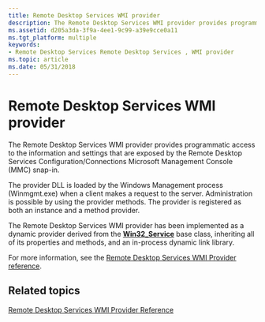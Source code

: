 ```yaml
---
title: Remote Desktop Services WMI provider
description: The Remote Desktop Services WMI provider provides programmatic access to the information and settings that are exposed by the Remote Desktop Services Configuration/Connections Microsoft Management Console (MMC) snap-in.
ms.assetid: d205a3da-3f9a-4ee1-9c99-a39e9cce0a11
ms.tgt_platform: multiple
keywords:
- Remote Desktop Services Remote Desktop Services , WMI provider
ms.topic: article
ms.date: 05/31/2018
---
```


# Remote Desktop Services WMI provider

The Remote Desktop Services WMI provider provides programmatic access to the information and settings that are exposed by the Remote Desktop Services Configuration/Connections Microsoft Management Console (MMC) snap-in.

The provider DLL is loaded by the Windows Management process (Winmgmt.exe) when a client makes a request to the server. Administration is possible by using the provider methods. The provider is registered as both an instance and a method provider.

The Remote Desktop Services WMI provider has been implemented as a dynamic provider derived from the [**Win32\_Service**](/windows/desktop/CIMWin32Prov/win32-service) base class, inheriting all of its properties and methods, and an in-process dynamic link library.

For more information, see the [Remote Desktop Services WMI Provider reference](terminal-services-wmi-provider-reference.md).

## Related topics

<dl> <dt>

[Remote Desktop Services WMI Provider Reference](terminal-services-wmi-provider-reference.md)
</dt> </dl>

 

 